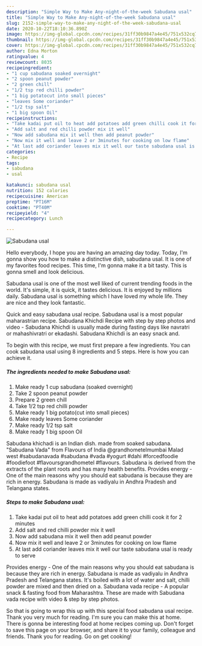```yaml
---
description: "Simple Way to Make Any-night-of-the-week Sabudana usal"
title: "Simple Way to Make Any-night-of-the-week Sabudana usal"
slug: 2152-simple-way-to-make-any-night-of-the-week-sabudana-usal
date: 2020-10-22T18:10:36.890Z
image: https://img-global.cpcdn.com/recipes/31ff30b9847a4e45/751x532cq70/sabudana-usal-recipe-main-photo.jpg
thumbnail: https://img-global.cpcdn.com/recipes/31ff30b9847a4e45/751x532cq70/sabudana-usal-recipe-main-photo.jpg
cover: https://img-global.cpcdn.com/recipes/31ff30b9847a4e45/751x532cq70/sabudana-usal-recipe-main-photo.jpg
author: Edna Morton
ratingvalue: 4
reviewcount: 8035
recipeingredient:
- "1 cup sabudana soaked overnight"
- "2 spoon peanut powder"
- "2 green chill"
- "1/2 tsp red chilli powder"
- "1 big potatocut into small pieces"
- "leaves Some coriander"
- "1/2 tsp salt"
- "1 big spoon Oil"
recipeinstructions:
- "Take kadai put oil to heat add potatoes add green chilli cook it for 2 minutes"
- "Add salt and red chilli powder mix it well"
- "Now add sabudana mix it well then add peanut powder"
- "Now mix it well and leave 2 or 3minutes for cooking on low flame"
- "At last add coriander leaves mix it well our taste sabudana usal is ready to serve"
categories:
- Recipe
tags:
- sabudana
- usal

katakunci: sabudana usal 
nutrition: 152 calories
recipecuisine: American
preptime: "PT16M"
cooktime: "PT40M"
recipeyield: "4"
recipecategory: Lunch

---
```



![Sabudana usal](https://img-global.cpcdn.com/recipes/31ff30b9847a4e45/751x532cq70/sabudana-usal-recipe-main-photo.jpg)

Hello everybody, I hope you are having an amazing day today. Today, I'm gonna show you how to make a distinctive dish, sabudana usal. It is one of my favorites food recipes. This time, I'm gonna make it a bit tasty. This is gonna smell and look delicious.

Sabudana usal is one of the most well liked of current trending foods in the world. It's simple, it is quick, it tastes delicious. It is enjoyed by millions daily. Sabudana usal is something which I have loved my whole life. They are nice and they look fantastic.

Quick and easy sabudana usal recipe. Sabudana usal is a most popular maharastrian recipe. Sabudana Khichdi Recipe with step by step photos and video - Sabudana Khichdi is usually made during fasting days like navratri or mahashivratri or ekadashi. Sabudana Khichdi is an easy snack and.


To begin with this recipe, we must first prepare a few ingredients. You can cook sabudana usal using 8 ingredients and 5 steps. Here is how you can achieve it.

<!--inarticleads1-->

##### The ingredients needed to make Sabudana usal:

1. Make ready 1 cup sabudana (soaked overnight)
1. Take 2 spoon peanut powder
1. Prepare 2 green chill
1. Take 1/2 tsp red chilli powder
1. Make ready 1 big potato(cut into small pieces)
1. Make ready leaves Some coriander
1. Make ready 1/2 tsp salt
1. Make ready 1 big spoon Oil


Sabudana khichadi is an Indian dish. made from soaked sabudana. &#34;Sabudana Vada&#34; from Flavours of India @grandhometelmumbai Malad west #sabudanavada #sabudana #vada #yogurt #dahi #forcedfoodie #foodiefoot #flavoursgrandhometel #flavours. Sabudana is derived from the extracts of the plant roots and has many health benefits. Provides energy - One of the main reasons why you should eat sabudana is because they are rich in energy. Sabudana is made as vadiyalu in Andhra Pradesh and Telangana states. 

<!--inarticleads2-->

##### Steps to make Sabudana usal:

1. Take kadai put oil to heat add potatoes add green chilli cook it for 2 minutes
1. Add salt and red chilli powder mix it well
1. Now add sabudana mix it well then add peanut powder
1. Now mix it well and leave 2 or 3minutes for cooking on low flame
1. At last add coriander leaves mix it well our taste sabudana usal is ready to serve


Provides energy - One of the main reasons why you should eat sabudana is because they are rich in energy. Sabudana is made as vadiyalu in Andhra Pradesh and Telangana states. It&#39;s boiled with a lot of water and salt, chilli powder are mixed and then dried on a. Sabudana vada recipe - A popular snack &amp; fasting food from Maharashtra. These are made with Sabudana vada recipe with video &amp; step by step photos. 

So that is going to wrap this up with this special food sabudana usal recipe. Thank you very much for reading. I'm sure you can make this at home. There is gonna be interesting food at home recipes coming up. Don't forget to save this page on your browser, and share it to your family, colleague and friends. Thank you for reading. Go on get cooking!

